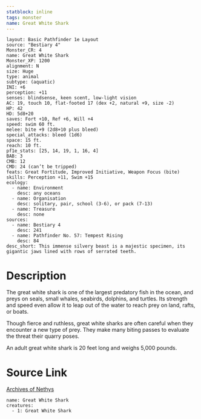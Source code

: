 ```yaml
---
statblock: inline
tags: monster
name: Great White Shark
---
```

```statblock
layout: Basic Pathfinder 1e Layout
source: "Bestiary 4"
Monster_CR: 4
name: Great White Shark
Monster_XP: 1200
alignment: N
size: Huge
type: animal
subtype: (aquatic)
INI: +6
perception: +11
senses: blindsense, keen scent, low-light vision
AC: 19, touch 10, flat-footed 17 (dex +2, natural +9, size -2)
HP: 42
HD: 5d8+20
saves: Fort +10, Ref +6, Will +4
speed: swim 60 ft.
melee: bite +9 (2d8+10 plus bleed)
special_attacks: bleed (1d6)
space: 15 ft.
reach: 10 ft.
pf1e_stats: [25, 14, 19, 1, 16, 4]
BAB: 3
CMB: 12
CMD: 24 (can’t be tripped)
feats: Great Fortitude, Improved Initiative, Weapon Focus (bite)
skills: Perception +11, Swim +15
ecology:
  - name: Environment
    desc: any oceans
  - name: Organisation
    desc: solitary, pair, school (3-6), or pack (7-13)
  - name: Treasure
    desc: none
sources:
  - name: Bestiary 4
    desc: 241
  - name: Pathfinder No. 57: Tempest Rising
    desc: 84
desc_short: This immense silvery beast is a majestic specimen, its gigantic jaws lined with rows of serrated teeth.
```
# Description
The great white shark is one of the largest predatory fish in the ocean, and preys on seals, small whales, seabirds, dolphins, and turtles. Its strength and speed even allow it to leap out of the water to reach prey on land, rafts, or boats.

Though fierce and ruthless, great white sharks are often careful when they encounter a new type of prey. They make many biting passes to evaluate the threat their quarry poses.

An adult great white shark is 20 feet long and weighs 5,000 pounds.
# Source Link
[Archives of Nethys](https://aonprd.com/MonsterDisplay.aspx?ItemName=Great%20White%20Shark)
```encounter-table
name: Great White Shark
creatures:
  - 1: Great White Shark
```

